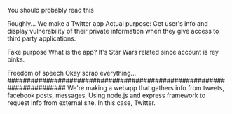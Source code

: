 You should probably read this

Roughly...
We make a Twitter app
Actual purpose: Get user's info and display vulnerability of their
private information when they give access to third party applications.

Fake purpose
What is the app?
It's Star Wars related since account is rey binks.

Freedom of speech
Okay scrap everything...
#######################################################################
We're making a webapp that gathers info from tweets, facebook posts,
messages, 
Using node.js and express framework to request info from external
site. In this case, Twitter.